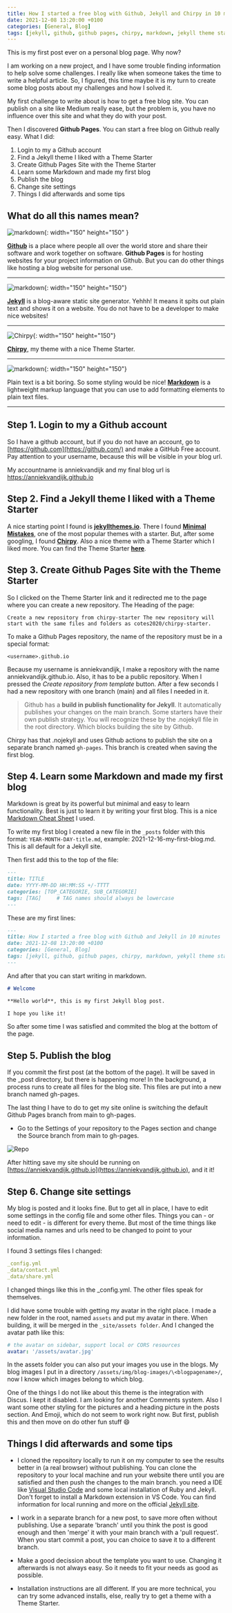 ```yaml
---
title: How I started a free blog with Github, Jekyll and Chirpy in 10 minutes
date: 2021-12-08 13:20:00 +0100
categories: [General, Blog]
tags: [jekyll, github, github pages, chirpy, markdown, jekyll theme starter]
---
```


This is my first post ever on a personal blog page. Why now? 

I am working on a new project, and I have some trouble finding information to help solve some challenges. I really like when someone takes the time to write a helpful article. So, I figured, this time maybe it is my turn to create some blog posts about my challenges and how I solved it. 

My first challenge to write about is how to get a free blog site. You can publish on a site like Medium really ease, but the problem is, you have no influence over this site and what they do with your post. 

Then I discovered **Github Pages**. You can start a free blog on Github really easy. What I did:
1. Login to my a Github account
2. Find a Jekyll theme I liked with a Theme Starter
3. Create Github Pages Site with the Theme Starter
5. Learn some Markdown and made my first blog
6. Publish the blog
7. Change site settings
8. Things I did afterwards and some tips

## What do all this names mean?

![markdown](/assets/img/blog-images/2021-12-08-First-post/Github.png){: width="150" height="150" }

[**Github**](https://github.com/) is a place where people all over the world store and share their software and work together on software. **Github Pages** is for hosting websites for your project information on Github. But you can do other things like hosting a blog website for personal use.

---

![markdown](/assets/img/blog-images/2021-12-08-First-post/Jekyll.png){: width="150" height="150"} 

[**Jekyll**](https://jekyllrb.com/) is a blog-aware static site generator. Yehhh! It means it spits out plain text and shows it on a website. You do not have to be a developer to make nice websites!

---

![Chirpy](/assets/img/blog-images/2021-12-08-First-post/chirpy.jpg){: width="150" height="150"} 

[**Chirpy**](https://chirpy.cotes.info/), my theme with a nice Theme Starter. 

---

![markdown](/assets/img/blog-images/2021-12-08-First-post/markdown.png){: width="150" height="150"} 

Plain text is a bit boring. So some styling would be nice! [**Markdown**](https://www.markdownguide.org/) is a lightweight markup language that you can use to add formatting elements to plain text files.

---

## Step 1. Login to my a Github account

So I have a github account, but if you do not have an account, go to [https://github.com](https://github.com/) and make a GitHub Free account. Pay attention to your username, because this will be visible in your blog url. 

My accountname is anniekvandijk and my final blog url is https://anniekvandijk.github.io

## Step 2. Find a Jekyll theme I liked with a Theme Starter

A nice starting point I found is [**jekyllthemes.io**](https://jekyllthemes.io). There I found [**Minimal Mistakes**](https://jekyllthemes.io/theme/minimal-mistakes), one of the most popular themes with a starter. But,  after some googling, I found [**Chirpy**](https://github.com/cotes2020/jekyll-theme-chirpy). Also a nice theme with a Theme Starter which I liked more. You can find the Theme Starter [**here**](https://github.com/cotes2020/chirpy-starter).

## Step 3. Create Github Pages Site with the Theme Starter

So I clicked on the Theme Starter link and it redirected me to the page where you can create a new repository. The Heading of the page:


`Create a new repository from chirpy-starter
The new repository will start with the same files and folders as cotes2020/chirpy-starter.`


To make a Github Pages repository, 
the name of the repository must be in a special format: 

`<username>.github.io`

Because my username is anniekvandijk, I make a repository with the name anniekvandijk.github.io. Also, it has to be a public repository. When I pressed the *Create repository from template* button. After a few seconds I had a new repository with one branch (main) and all files I needed in it. 

> Github has a **build in publish functionality for Jekyll**. It automatically publishes your changes on the main branch. Some starters have their own publish strategy. You will recognize these by the .nojekyll file in the root directory. Which blocks building the site by Github.

Chirpy has that .nojekyll and uses Github actions to publish the site on a separate branch named `gh-pages`. This branch is created when saving the first blog. 

## Step 4. Learn some Markdown and made my first blog

Markdown is great by its powerful but minimal and easy to learn functionality. Best is just to learn it by writing your first blog. This is a nice [Markdown Cheat Sheet](https://www.markdownguide.org/cheat-sheet/) I used.

To write my first blog I created a new file in the `_posts` folder with this format: `YEAR-MONTH-DAY-title.md`, example: 2021-12-16-my-first-blog.md. This is all default for a Jekyll site. 

Then first add this to the top of the file:

``` markdown
---
title: TITLE
date: YYYY-MM-DD HH:MM:SS +/-TTTT
categories: [TOP_CATEGORIE, SUB_CATEGORIE]
tags: [TAG]     # TAG names should always be lowercase
---
```
These are my first lines:
``` markdown
---
title: How I started a free blog with Github and Jekyll in 10 minutes
date: 2021-12-08 13:20:00 +0100
categories: [General, Blog]
tags: [jekyll, github, github pages, chirpy, markdown, yekyll theme starter]
---
```

And after that you can start writing in markdown. 

``` markdown
# Welcome

**Hello world**, this is my first Jekyll blog post.

I hope you like it!
```
So after some time I was satisfied and commited the blog at the bottom of the page.

## Step 5. Publish the blog

If you commit the first post (at the bottom of the page). It will be saved in the _post directory, but there is happening more! In the background, a process runs to create all files for the blog site. This files are put into a new branch named gh-pages.

The last thing I have to do to get my site online is switching the default Github Pages branch from main to gh-pages. 
- Go to the Settings of your repository to the Pages section and change the Source branch from main to gh-pages. 

![Repo](/assets/img/blog-images/2021-12-08-First-post/change-source.jpg)

After hitting save my site should be running on 
[https://anniekvandijk.github.io](https://anniekvandijk.github.io), and it it!

## Step 6. Change site settings

My blog is posted and it looks fine. But to get all in place, I have to edit some settings in the config file and some other files. Things you can - or need to edit -  is different for every theme. But most of the time things like social media names and urls need to be changed to point to your information.

 I found 3 settings files I changed:

``` yaml
_config.yml
_data/contact.yml
_data/share.yml
```
I changed things like this in the _config.yml. The other files speak for themselves. 

I did have some trouble with getting my avatar in the right place. I made a new folder in the root, named `assets` and put my avatar in there. When building, it will be merged in the `_site/assets folder`. And I changed the avatar path like this:

```yaml
# the avatar on sidebar, support local or CORS resources
avatar: '/assets/avatar.jpg'
```
In the assets folder you can also put your images you use in the blogs. My blog images I put in a directory `/assets/img/blog-images/\<blogpagename>/`, now I know which images belong to which blog. 

One of the things I do not like about this theme is the integration with Discus. I kept it disabled. I am looking for another Comments system. Also I want some other styling for the pictures and a heading picture in the posts section. And Emoji, which do not seem to work right now. But first, publish this and then move on do other fun stuff :smile:

## Things I did afterwards and some tips

- I cloned the repository locally to run it on my computer to see the results better in (a real browser) without publishing. You can clone the repository to your local machine and run your website there until you are satisfied and then push the changes to the main branch. you need a IDE like [Visual Studio Code](https://code.visualstudio.com/) and some local installation of Ruby and Jekyll. Don't forget to install a Markdown extension in VS Code. You can find information for local running and more on the official [Jekyll site](https://jekyllrb.com/docs/).

- I work in a separate branch for a new post, to save more often without publishing. Use a separate 'branch' until you think the post is good enough and then 'merge' it with your main branch with a 'pull request'. When you start commit a post, you can choice to save it to a different branch.

- Make a good decission about the template you want to use. Changing it afterwards is not always easy. So it needs to fit your needs as good as possible. 

- Installation instructions are all different. If you are more technical, you can try some advanced installs, else, really try to get a theme with a Theme Starter.
